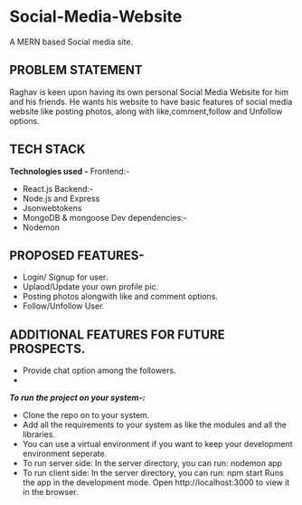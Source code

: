 # Social-Media-Website

A MERN based Social media site.

## **PROBLEM STATEMENT**

Raghav is keen upon having its own personal Social Media Website for him and his friends. He wants his website to have basic features of social media website like posting photos, along with like,comment,follow and Unfollow options.

## **TECH STACK**

**Technologies used -**
Frontend:-

- React.js
  Backend:-
- Node.js and Express
- Jsonwebtokens
- MongoDB & mongoose
  Dev dependencies:-
- Nodemon

## **PROPOSED FEATURES-**

- Login/ Signup for user.
- Uplaod/Update your own profile pic.
- Posting photos alongwith like and comment options.
- Follow/Unfollow User.

## **ADDITIONAL FEATURES FOR FUTURE PROSPECTS.**

- Provide chat option among the followers.
-

**_To run the project on your system-:_**

- Clone the repo on to your system.
- Add all the requirements to your system as like the modules and all the libraries.
- You can use a virtual environment if you want to keep your development environment seperate.
- To run server side:
  In the server directory, you can run:
  nodemon app
- To run client side:
  In the server directory, you can run:
  npm start
  Runs the app in the development mode.
  Open http://localhost:3000 to view it in the browser.
